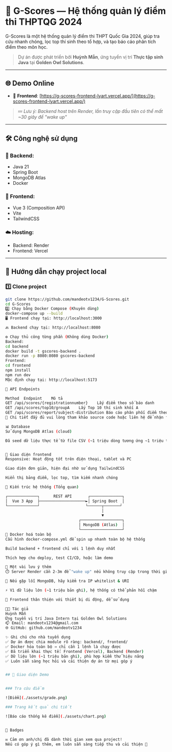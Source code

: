 # 🎯 G-Scores — Hệ thống quản lý điểm thi THPTQG 2024

G-Scores là một hệ thống quản lý điểm thi THPT Quốc Gia 2024, giúp tra cứu nhanh chóng, lọc top thí sinh theo tổ hợp, và tạo báo cáo phân tích điểm theo môn học.

> Dự án được phát triển bởi **Huỳnh Mẫn**, ứng tuyển vị trí **Thực tập sinh Java** tại **Golden Owl Solutions**.

---

## 🌐 Demo Online

- 🔗 **Frontend**: [https://g-scores-frontend-lyart.vercel.app/](https://g-scores-frontend-lyart.vercel.app/)

> 💤 *Lưu ý: Backend host trên Render, lần truy cập đầu tiên có thể mất ~30 giây để "wake up"*

---

## 🛠️ Công nghệ sử dụng

### 🔧 Backend:
- Java 21
- Spring Boot
- MongoDB Atlas
- Docker

### 🎨 Frontend:
- Vue 3 (Composition API)
- Vite
- TailwindCSS

### ☁️ Hosting:
- Backend: Render
- Frontend: Vercel

---

## 🚀 Hướng dẫn chạy project local

### 1️⃣ Clone project
```bash
git clone https://github.com/mandeotv1234/G-Scores.git
cd G-Scores
2️⃣ Chạy bằng Docker Compose (Khuyên dùng)  
docker-compose up --build
🖥️ Frontend chạy tại: http://localhost:3000

🔙 Backend chạy tại: http://localhost:8080

⚙️ Chạy thủ công từng phần (Không dùng Docker)
Backend:  
cd backend
docker build -t gscores-backend .
docker run -p 8080:8080 gscores-backend
Frontend:  
cd frontend
npm install
npm run dev
Mặc định chạy tại: http://localhost:5173

📄 API Endpoints

Method	Endpoint	Mô tả
GET	/api/scores/{registrationnumber}	Lấy điểm theo số báo danh
GET	/api/scores/top10/groupA	Lấy Top 10 thí sinh khối A
GET	/api/scores/report/subject-distribution	Báo cáo phân phối điểm theo môn
📘 Chi tiết đầy đủ vui lòng tham khảo source code hoặc liên hệ để nhận file Swagger JSON.

📊 Database
Sử dụng MongoDB Atlas (cloud)

Đã seed dữ liệu thực tế từ file CSV (~1 triệu dòng tương ứng ~1 triệu thí sinh)


📱 Giao diện frontend
Responsive: Hoạt động tốt trên điện thoại, tablet và PC

Giao diện đơn giản, hiện đại nhờ sử dụng TailwindCSS

Hiển thị bảng điểm, lọc top, tìm kiếm nhanh chóng

🧠 Kiến trúc hệ thống (Tổng quan)  

┌─────────────┐      REST API       ┌──────────────┐
│  Vue 3 App  ├────────────────────►│ Spring Boot  │
└─────────────┘                    └──────┬───────┘
                                          │
                                          ▼
                                ┌──────────────────┐
                                │ MongoDB (Atlas)  │
                                └──────────────────┘
🐳 Docker hoá toàn bộ
Cấu hình docker-compose.yml để spin up nhanh toàn bộ hệ thống

Build backend + frontend chỉ với 1 lệnh duy nhất

Thích hợp cho deploy, test CI/CD, hoặc làm demo

📝 Một vài lưu ý thêm
⏱️ Server Render cần 2-3m để "wake up" nếu không truy cập trong thời gian dài

🔐 Nếu gặp lỗi MongoDB, hãy kiểm tra IP whitelist & URI

⚡ Vì dữ liệu lớn (~1 triệu bản ghi), hệ thống có thể phản hồi chậm

📱 Frontend thân thiện với thiết bị di động, dễ sử dụng

👨‍💻 Tác giả
Huỳnh Mẫn
Ứng tuyển vị trí Java Intern tại Golden Owl Solutions
📫 Email: mandeotv1234@gmail.com
🌐 GitHub: github.com/mandeotv1234

✨ Ghi chú cho nhà tuyển dụng
✅ Dự án được chia module rõ ràng: backend/, frontend/
✅ Docker hóa toàn bộ → chỉ cần 1 lệnh là chạy được
✅ Đã triển khai thực tế: Frontend (Vercel), Backend (Render)
✅ Dữ liệu lớn (~1 triệu bản ghi), phù hợp kiểm thử hiệu năng
✅ Luôn sẵn sàng học hỏi và cải thiện dự án từ mọi góp ý


## 📸 Giao diện Demo


### Tra cứu điểm

![Điểm](./assets/grade.png)

### Trang kết quả chi tiết

![Báo cáo thống kê điểm](./assets/chart.png)


🏅 Badges

✉️ Cảm ơn anh/chị đã dành thời gian xem qua project!
Nếu có góp ý gì thêm, em luôn sẵn sàng tiếp thu và cải thiện 💪

